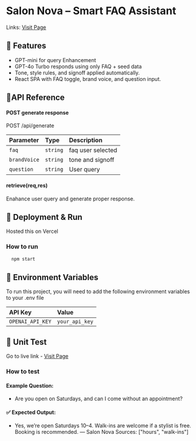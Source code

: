 
# Salon Nova – Smart FAQ Assistant
Links: [Visit Page](https://salonnova.vercel.app/)

## 🚀 Features
- GPT-mini for query Enhancement
- GPT-4o Turbo responds using only FAQ + seed data
- Tone, style rules, and signoff applied automatically.
- React SPA with FAQ toggle, brand voice, and question input.


## 📖API Reference

#### POST generate response

POST /api/generate

| Parameter | Type     | Description                |
| :-------- | :------- | :------------------------- |
| `faq` | `string` | faq user selected |
| `brandVoice` | `string` | tone and signoff |
| `question` | `string` | User query |


#### retrieve(req,res)
Enahance user query and generate proper response.




## 🚀 Deployment & Run

Hosted this on Vercel


### How to run 
```bash
  npm start
```


## 🔑 Environment Variables

To run this project, you will need to add the following environment variables to your .env file


| API Key | Value     | 
| :-------- | :------- | 
| `OPENAI_API_KEY` | `your_api_key` | 


## 🧪 Unit Test
Go to live link - [Visit Page](https://salonnova.vercel.app/)
### How to test 

#### Example Question:
- Are you open on Saturdays, and can I come without an appointment?
#### ✅ Expected Output:

- Yes, we’re open Saturdays 10–4. Walk-ins are welcome if a stylist is free. Booking is recommended. — Salon Nova
Sources: ["hours", "walk-ins"]


